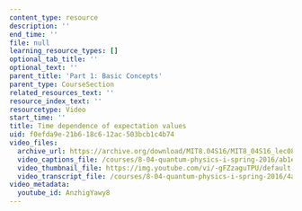 ```yaml
---
content_type: resource
description: ''
end_time: ''
file: null
learning_resource_types: []
optional_tab_title: ''
optional_text: ''
parent_title: 'Part 1: Basic Concepts'
parent_type: CourseSection
related_resources_text: ''
resource_index_text: ''
resourcetype: Video
start_time: ''
title: Time dependence of expectation values
uid: f0efda9e-21b6-18c6-12ac-503bcb1c4b74
video_files:
  archive_url: https://archive.org/download/MIT8.04S16/MIT8_04S16_lec08_s5_300k.mp4
  video_captions_file: /courses/8-04-quantum-physics-i-spring-2016/ab1ec64ee70852399b9a81b1abe56e97_AnzhigYawy8.vtt
  video_thumbnail_file: https://img.youtube.com/vi/-gFZzaguTPU/default.jpg
  video_transcript_file: /courses/8-04-quantum-physics-i-spring-2016/4a4cdfd53b70b438d53ab2f3c16ca0b7_AnzhigYawy8.pdf
video_metadata:
  youtube_id: AnzhigYawy8
---
```

